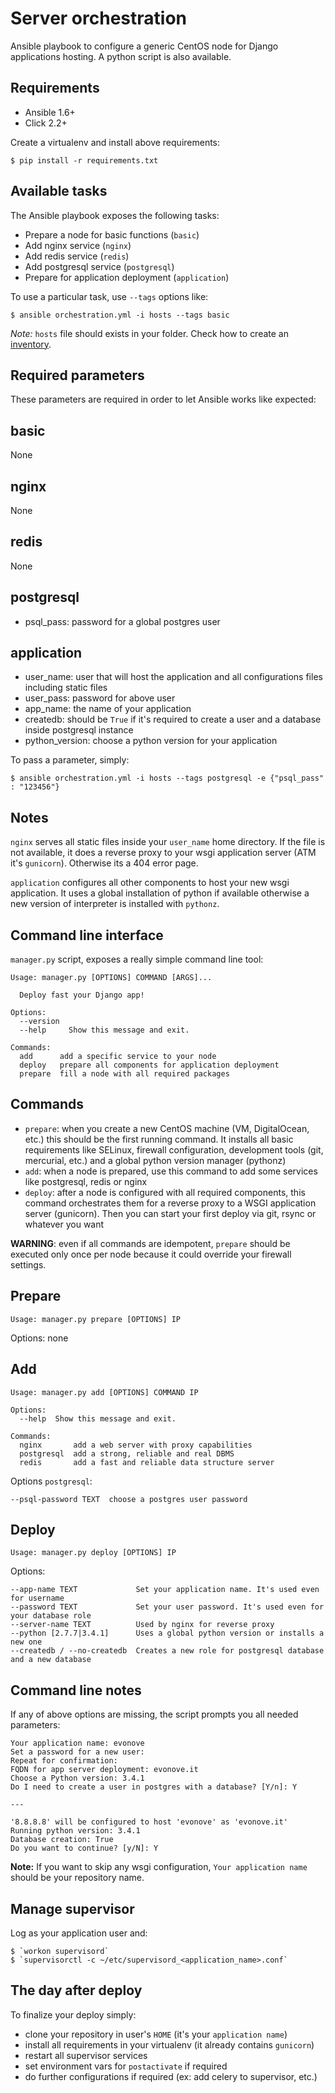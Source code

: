 Server orchestration
====================

Ansible playbook to configure a generic CentOS node for Django applications hosting. A python script is also available.

Requirements
------------

* Ansible 1.6+
* Click 2.2+

Create a virtualenv and install above requirements:

    $ pip install -r requirements.txt

Available tasks
---------------

The Ansible playbook exposes the following tasks:

* Prepare a node for basic functions (`basic`)
* Add nginx service (`nginx`)
* Add redis service (`redis`)
* Add postgresql service (`postgresql`)
* Prepare for application deployment (`application`)

To use a particular task, use `--tags` options like:

    $ ansible orchestration.yml -i hosts --tags basic

*Note:* `hosts` file should exists in your folder. Check how to create an [inventory][1].

[1]: http://docs.ansible.com/intro_inventory.html

Required parameters
-------------------

These parameters are required in order to let Ansible works like expected:

basic
-----

None

nginx
-----

None

redis
-----

None

postgresql
----------

* psql_pass: password for a global postgres user

application
-----------

* user_name: user that will host the application and all configurations files including static files
* user_pass: password for above user
* app_name: the name of your application
* createdb: should be `True` if it's required to create a user and a database inside postgresql instance
* python_version: choose a python version for your application

To pass a parameter, simply:

    $ ansible orchestration.yml -i hosts --tags postgresql -e {"psql_pass" : "123456"}

Notes
-----

`nginx` serves all static files inside your `user_name` home directory. If the file is not available, it does a
reverse proxy to your wsgi application server (ATM it's `gunicorn`). Otherwise its a 404 error page.

`application` configures all other components to host your new wsgi application. It uses a global installation of
python if available otherwise a new version of interpreter is installed with `pythonz`.

Command line interface
----------------------

`manager.py` script, exposes a really simple command line tool:

    Usage: manager.py [OPTIONS] COMMAND [ARGS]...

      Deploy fast your Django app!

    Options:
      --version
      --help     Show this message and exit.

    Commands:
      add      add a specific service to your node
      deploy   prepare all components for application deployment
      prepare  fill a node with all required packages

Commands
--------

* `prepare`: when you create a new CentOS machine (VM, DigitalOcean, etc.) this should be the first running command.
 It installs all basic requirements like SELinux, firewall configuration, development tools (git, mercurial, etc.) and
 a global python version manager (pythonz)
* `add`: when a node is prepared, use this command to add some services like postgresql, redis or nginx
* `deploy`: after a node is configured with all required components, this command orchestrates them for a reverse proxy
 to a WSGI application server (gunicorn). Then you can start your first deploy via git, rsync or whatever you want

**WARNING**: even if all commands are idempotent, `prepare` should be executed only once per node because it could
 override your firewall settings.

Prepare
-------

    Usage: manager.py prepare [OPTIONS] IP

Options: none

Add
---

    Usage: manager.py add [OPTIONS] COMMAND IP

    Options:
      --help  Show this message and exit.

    Commands:
      nginx       add a web server with proxy capabilities
      postgresql  add a strong, reliable and real DBMS
      redis       add a fast and reliable data structure server

Options `postgresql`:

    --psql-password TEXT  choose a postgres user password

Deploy
------

    Usage: manager.py deploy [OPTIONS] IP

Options:

    --app-name TEXT             Set your application name. It's used even for username
    --password TEXT             Set your user password. It's used even for your database role
    --server-name TEXT          Used by nginx for reverse proxy
    --python [2.7.7|3.4.1]      Uses a global python version or installs a new one
    --createdb / --no-createdb  Creates a new role for postgresql database and a new database

Command line notes
------------------

If any of above options are missing, the script prompts you all needed parameters:

    Your application name: evonove
    Set a password for a new user:
    Repeat for confirmation:
    FQDN for app server deployment: evonove.it
    Choose a Python version: 3.4.1
    Do I need to create a user in postgres with a database? [Y/n]: Y

    ---

    '8.8.8.8' will be configured to host 'evonove' as 'evonove.it'
    Running python version: 3.4.1
    Database creation: True
    Do you want to continue? [y/N]: Y

**Note:** If you want to skip any wsgi configuration, `Your application name` should be your repository name.

Manage supervisor
-----------------

Log as your application user and:

    $ `workon supervisord`
    $ `supervisorctl -c ~/etc/supervisord_<application_name>.conf`

The day after deploy
--------------------

To finalize your deploy simply:

* clone your repository in user's `HOME` (it's your `application name`)
* install all requirements in your virtualenv (it already contains `gunicorn`)
* restart all supervisor services
* set environment vars for `postactivate` if required
* do further configurations if required (ex: add celery to supervisor, etc.)

